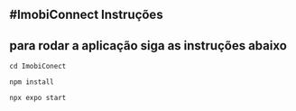 #ImobiConnect Instruções
---
para rodar a aplicação siga as instruções abaixo
---
```
cd ImobiConect
```
```
npm install
```
```
npx expo start
```
